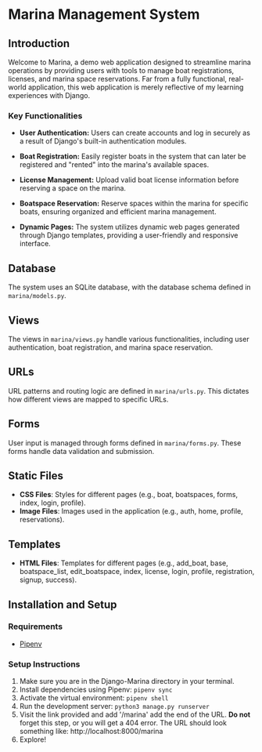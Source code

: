 # Marina Management System

## Introduction

Welcome to Marina, a demo web application designed to streamline marina operations by providing users with tools to manage boat registrations, licenses, and marina space reservations. 
Far from a fully functional, real-world application, this web application is merely reflective of my learning experiences with Django. 

### Key Functionalities

- **User Authentication:** Users can create accounts and log in securely as a result of Django's built-in authentication modules.

- **Boat Registration:** Easily register boats in the system that can later be registered and "rented" into the marina's available spaces.

- **License Management:** Upload valid boat license information before reserving a space on the marina.

- **Boatspace Reservation:** Reserve spaces within the marina for specific boats, ensuring organized and efficient marina management.

- **Dynamic Pages:** The system utilizes dynamic web pages generated through Django templates, providing a user-friendly and responsive interface.

## Database

The system uses an SQLite database, with the database schema defined in `marina/models.py`.

## Views

The views in `marina/views.py` handle various functionalities, including user authentication, boat registration, and marina space reservation.

## URLs

URL patterns and routing logic are defined in `marina/urls.py`. This dictates how different views are mapped to specific URLs.

## Forms

User input is managed through forms defined in `marina/forms.py`. These forms handle data validation and submission.

## Static Files

- **CSS Files**: Styles for different pages (e.g., boat, boatspaces, forms, index, login, profile).
- **Image Files**: Images used in the application (e.g., auth, home, profile, reservations).

## Templates


- **HTML Files**: Templates for different pages (e.g., add_boat, base, boatspace_list, edit_boatspace, index, license, login, profile, registration, signup, success).

## Installation and Setup

### Requirements

- [Pipenv](https://pipenv.pypa.io/en/latest/)

### Setup Instructions

1. Make sure you are in the Django-Marina directory in your terminal. 
2. Install dependencies using Pipenv:
   ```pipenv sync```
4. Activate the virtual environment:
   ```pipenv shell```
5. Run the development server:
   ```python3 manage.py runserver```
6. Visit the link provided and add '/marina' add the end of the URL. **Do not** forget this step, or you will get a 404 error. The URL should look something like: http://localhost:8000/marina
7. Explore!





